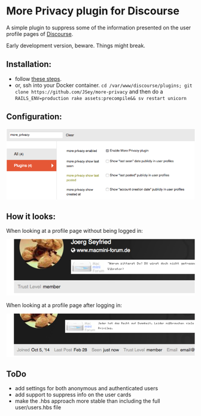 # More Privacy plugin for Discourse

A simple plugin to suppress some of the information presented on the user profile pages of [Discourse](http://discourse.org).

Early development version, beware. Things might break.

## Installation:
- follow [these steps](https://meta.discourse.org/t/install-a-plugin/19157).
- or, ssh into your Docker container. ```cd /var/www/discourse/plugins; git clone https://github.com/JSey/more-privacy``` and then do a ```RAILS_ENV=production rake assets:precompile&& sv restart unicorn```

## Configuration:

![configuration screenshot](https://github.com/JSey/more-privacy/blob/master/settings.png?raw=true)

## How it looks:

When looking at a profile page without being logged in:

![profile page viewed from anon account](https://github.com/JSey/more-privacy/blob/master/anonymous.png?raw=true)

When looking at a profile page after logging in:

![full profile page](https://github.com/JSey/more-privacy/blob/master/authenticated.png?raw=true)

## ToDo
- add settings for both anonymous and authenticated users
- add support to suppress info on the user cards
- make the .hbs approach more stable than including the full user/users.hbs file
